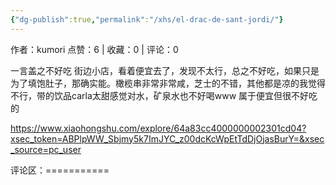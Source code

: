 ```yaml
---
{"dg-publish":true,"permalink":"/xhs/el-drac-de-sant-jordi/"}
---
```


作者：kumori
点赞：6   |   收藏：0   |   评论：0

一言盖之不好吃
街边小店，看着便宜去了，发现不太行，总之不好吃，如果只是为了填饱肚子，那确实能。橄榄串非常非常咸，芝士的不错，其他都是凉的我觉得不行，带的饮品carla太甜感觉对水，矿泉水也不好喝www
属于便宜但很不好吃的

https://www.xiaohongshu.com/explore/64a83cc4000000002301cd04?xsec_token=ABPlpWW_Sbjmy5k7ImJYC_z00dcKcWpEtTdDjOjasBurY=&xsec_source=pc_user

评论区：===========

